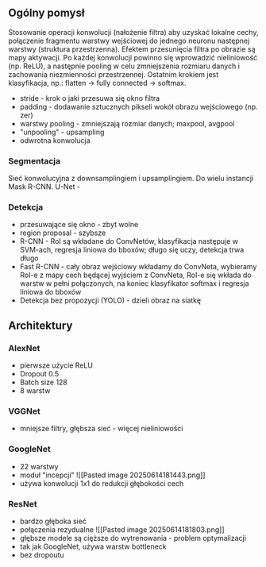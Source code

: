 ## Ogólny pomysł
Stosowanie operacji konwolucji (nałożenie filtra) aby uzyskać lokalne cechy, połączenie fragmentu warstwy wejściowej do jednego neuronu następnej warstwy (struktura przestrzenna). Efektem przesunięcia filtra po obrazie są mapy aktywacji. Po każdej konwolucji powinno się wprowadzić nieliniowość (np. ReLU), a następnie pooling w celu zmniejszenia rozmiaru danych i zachowania niezmienności przestrzennej. Ostatnim krokiem jest klasyfikacja, np.: flatten -> fully connected -> softmax.
* stride - krok o jaki przesuwa się okno filtra
* padding - dodawanie sztucznych pikseli wokół obrazu wejściowego (np. zer)
* warstwy pooling - zmniejszają rozmiar danych; maxpool, avgpool
* "unpooling" - upsampling
* odwrotna konwolucja

### Segmentacja
Sieć konwolucyjna z downsamplingiem i upsamplingiem. Do wielu instancji Mask R-CNN. 
U-Net - 

### Detekcja
* przesuwające się okno - zbyt wolne
* region proposal - szybsze
* R-CNN - RoI są wkładane do ConvNetów, klasyfikacja następuje w SVM-ach, regresja liniowa do bboxów; długo się uczy, detekcja trwa długo
* Fast R-CNN - cały obraz wejściowy wkładamy do ConvNeta, wybieramy RoI-e z mapy cech będącej wyjściem z ConvNeta, RoI-e się wkłada do warstw w pełni połączonych, na koniec klasyfikator softmax i regresja liniowa do bboxów
* Detekcja bez propozycji (YOLO) - dzieli obraz na siatkę

## Architektury
### AlexNet
* pierwsze użycie ReLU
* Dropout 0.5
* Batch size 128
* 8 warstw

### VGGNet
* mniejsze filtry, głębsza sieć - więcej nieliniowości

### GoogleNet
* 22 warstwy
* moduł "incepcji"
 ![[Pasted image 20250614181443.png]]
 * używa konwolucji 1x1 do redukcji głębokości cech
### ResNet
* bardzo głęboka sieć
* połączenia rezydualne
![[Pasted image 20250614181803.png]]
* głębsze modele są cięższe do wytrenowania - problem optymalizacji
* tak jak GoogleNet, używa warstw bottleneck 
* bez dropoutu

